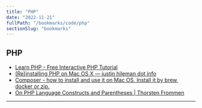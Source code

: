 ```yaml
---
title: "PHP"
date: "2022-11-21"
fullPath: "/bookmarks/code/php"
sectionSlug: "bookmarks"
---
```


## PHP

- [Learn PHP - Free Interactive PHP Tutorial](http://www.learn-php.org/)
- [(Re)installing PHP on Mac OS X — justin hileman dot info](http://justinhileman.info/article/reinstalling-php-on-mac-os-x/)
- [Composer - how to install and use it on Mac OS. Install it by brew, docker or zip.](https://pilsniak.com/install-composer-mac-os/)
- [On PHP Language Constructs and Parentheses | Thorsten Frommen](https://tfrommen.de/on-php-language-constructs-and-parentheses/)

---

